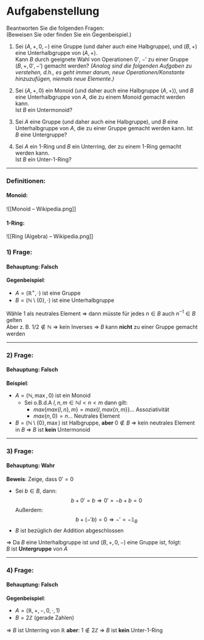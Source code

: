 # Aufgabenstellung
Beantworten Sie die folgenden Fragen:  
(Beweisen Sie oder finden Sie ein Gegenbeispiel.)

1. Sei $(A, +, 0, -)$ eine Gruppe (und daher auch eine Halbgruppe), und $(B, +)$ eine Unterhalbgruppe von $(A, +)$.  
   Kann $B$ durch geeignete Wahl von Operationen $0'$, $-'$ zu einer Gruppe $(B, +, 0', -')$ gemacht werden?
*(Analog sind die folgenden Aufgaben zu verstehen, d.h., es geht immer darum, neue Operationen/Konstante hinzuzufügen, niemals neue Elemente.)*

2. Sei $(A, +, 0)$ ein Monoid (und daher auch eine Halbgruppe $(A, +)$), und $B$ eine Unterhalbgruppe von $A$, die zu einem Monoid gemacht werden kann.  
   Ist $B$ ein Untermonoid?

3. Sei $A$ eine Gruppe (und daher auch eine Halbgruppe), und $B$ eine Unterhalbgruppe von $A$, die zu einer Gruppe gemacht werden kann. Ist $B$ eine Untergruppe?

4. Sei $A$ ein 1-Ring und $B$ ein Unterring, der zu einem 1-Ring gemacht werden kann.  
   Ist $B$ ein Unter-1-Ring?
---
### Definitionen:
#### Monoid:
![[Monoid – Wikipedia.png]]
#### 1-Ring:
![[Ring (Algebra) – Wikipedia.png]]


### 1) **Frage**: 
#### Behauptung: Falsch

**Gegenbeispiel**:  
- $A = (\mathbb{R}^+, \cdot)$ ist eine Gruppe  
- $B = (\mathbb{N} \setminus \{0\}, \cdot)$ ist eine Unterhalbgruppe

Wähle $1$ als neutrales Element ⇒ dann müsste für jedes $n \in B$ auch $n^{-1} \in B$ gelten  
Aber z. B. $1/2 \notin \mathbb{N}$ ⇒ kein Inverses
$\Rightarrow$ $B$ kann **nicht** zu einer Gruppe gemacht werden

---

### 2)  **Frage**: 
#### Behauptung: Falsch

**Beispiel**:  
- $A = (\mathbb{N}, \max, 0)$ ist ein Monoid  
	- Sei o.B.d.A $l,n,m \in \mathbb{N} l<n<m$ dann gilt:
		- $max\{max \{ l,n \},m\} = max\{l,max \{ n,m \}\} \dots$ Assoziativität
		- $max\{ n,0 \} = n \dots$ Neutrales Element
- $B = (\mathbb{N} \setminus \{0\}, \max)$ ist Halbgruppe, **aber** $0 \notin B$ ⇒ kein neutrales Element in $B$
$\Rightarrow$ $B$ ist **kein** Untermonoid

---
### 3) **Frage**: 
#### Behauptung: Wahr
**Beweis**: Zeige, dass $0' = 0$

- Sei $b \in B$, dann:
$$b + 0' = b \Rightarrow 0' = -b + b = 0 \tag{1}$$
	Außerdem:
$$b + (-'b) = 0 \Rightarrow -' = -\mathbb{1}_{B}  \tag{2}$$
- $B$ ist bezüglich der Addition abgeschlossen

⇒ Da $B$ eine Unterhalbgruppe ist und $(B, +, 0, -)$ eine Gruppe ist, folgt:  
$B$ ist **Untergruppe** von $A$

---

### 4) **Frage**:

#### Behauptung: Falsch
**Gegenbeispiel**:  
- $A = (\mathbb{R}, +, -, 0, \cdot, 1)$  
- $B = 2\mathbb{Z}$ (gerade Zahlen)

⇒ $B$ ist Unterring von $\mathbb{R}$  **aber**: $1 \notin 2\mathbb{Z}$ ⇒ $B$ ist **kein** Unter-1-Ring
